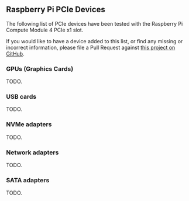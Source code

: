 ## Raspberry Pi PCIe Devices

The following list of PCIe devices have been tested with the Raspberry Pi Compute Module 4 PCIe x1 slot.

If you would like to have a device added to this list, or find any missing or incorrect information, please file a Pull Request against [this project on GitHub](https://github.com/geerlingguy/raspberry-pi-pcie-devices).

### GPUs (Graphics Cards)

TODO.

### USB cards

TODO.

### NVMe adapters

TODO.

### Network adapters

TODO.

### SATA adapters

TODO.
